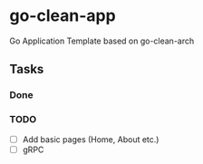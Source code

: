 # go-clean-app

Go Application Template based on go-clean-arch

## Tasks
### Done
### TODO
- [ ] Add basic pages (Home, About etc.)
- [ ] gRPC
